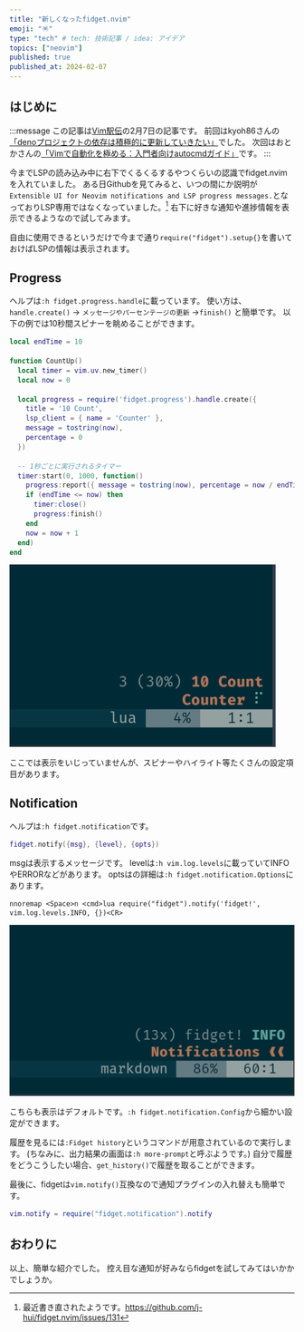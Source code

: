 ```yaml
---
title: "新しくなったfidget.nvim"
emoji: "🪅"
type: "tech" # tech: 技術記事 / idea: アイデア
topics: ["neovim"]
published: true
published_at: 2024-02-07
---
```


## はじめに

:::message
この記事は[Vim駅伝](https://vim-jp.org/ekiden/)の2月7日の記事です。
前回はkyoh86さんの[「denoプロジェクトの依存は積極的に更新していきたい」](https://zenn.dev/vim_jp/articles/ae7c09bc446b60)でした。
次回はおとかさんの[「Vimで自動化を極める：入門者向けautocmdガイド」](https://zenn.dev/garchomp_game/articles/12201d1b53c7fe)です。
:::

今までLSPの読み込み中に右下でくるくるするやつくらいの認識でfidget.nvimを入れていました。
ある日Githubを見てみると、いつの間にか説明が`Extensible UI for Neovim notifications and LSP progress messages.`となっておりLSP専用ではなくなっていました。[^1]
右下に好きな通知や進捗情報を表示できるようなので試してみます。
[^1]:最近書き直されたようです。https://github.com/j-hui/fidget.nvim/issues/131

自由に使用できるというだけで今まで通り`require("fidget").setup{}`を書いておけばLSPの情報は表示されます。

## Progress

ヘルプは`:h fidget.progress.handle`に載っています。
使い方は、`handle.create()` → `メッセージやパーセンテージの更新` →`finish()` と簡単です。
以下の例では10秒間スピナーを眺めることができます。

```lua
local endTime = 10

function CountUp()
  local timer = vim.uv.new_timer()
  local now = 0

  local progress = require('fidget.progress').handle.create({
    title = '10 Count',
    lsp_client = { name = 'Counter' },
    message = tostring(now),
    percentage = 0
  })

  -- 1秒ごとに実行されるタイマー
  timer:start(0, 1000, function()
    progress:report({ message = tostring(now), percentage = now / endTime * 100 })
    if (endTime <= now) then
      timer:close()
      progress:finish()
    end
    now = now + 1
  end)
end
```

![](/images/fidget/count.png)

ここでは表示をいじっていませんが、スピナーやハイライト等たくさんの設定項目があります。

## Notification

ヘルプは`:h fidget.notification`です。

```lua
fidget.notify({msg}, {level}, {opts})
```

msgは表示するメッセージです。
levelは`:h vim.log.levels`に載っていてINFOやERRORなどがあります。
optsはの詳細は`:h fidget.notification.Options`にあります。


```vim
nnoremap <Space>n <cmd>lua require("fidget").notify('fidget!', vim.log.levels.INFO, {})<CR>
```

![](/images/fidget/notify.png)

こちらも表示はデフォルトです。`:h fidget.notification.Config`から細かい設定ができます。

履歴を見るには`:Fidget history`というコマンドが用意されているので実行します。
(ちなみに、出力結果の画面は`:h more-prompt`と呼ぶようです。)
自分で履歴をどうこうしたい場合、`get_history()`で履歴を取ることができます。


最後に、fidgetは`vim.notify()`互換なので通知プラグインの入れ替えも簡単です。

```lua
vim.notify = require("fidget.notification").notify
```

## おわりに

以上、簡単な紹介でした。
控え目な通知が好みならfidgetを試してみてはいかかでしょうか。
